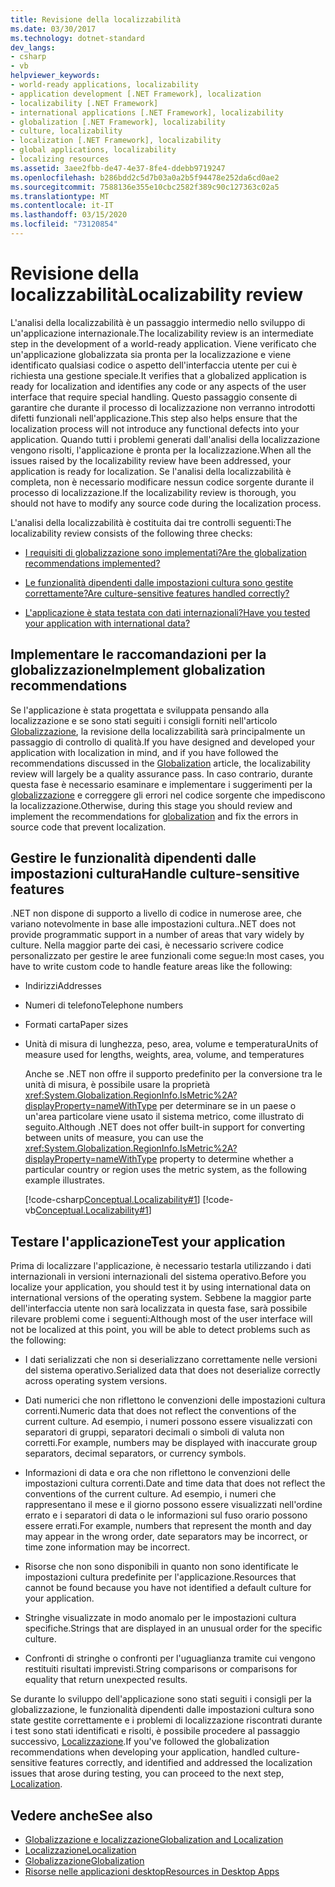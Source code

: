 ```yaml
---
title: Revisione della localizzabilità
ms.date: 03/30/2017
ms.technology: dotnet-standard
dev_langs:
- csharp
- vb
helpviewer_keywords:
- world-ready applications, localizability
- application development [.NET Framework], localization
- localizability [.NET Framework]
- international applications [.NET Framework], localizability
- globalization [.NET Framework], localizability
- culture, localizability
- localization [.NET Framework], localizability
- global applications, localizability
- localizing resources
ms.assetid: 3aee2fbb-de47-4e37-8fe4-ddebb9719247
ms.openlocfilehash: b286bdd2c5d7b03a0a2b5f94478e252da6cd0ae2
ms.sourcegitcommit: 7588136e355e10cbc2582f389c90c127363c02a5
ms.translationtype: MT
ms.contentlocale: it-IT
ms.lasthandoff: 03/15/2020
ms.locfileid: "73120854"
---
```

# <a name="localizability-review"></a><span data-ttu-id="77cfe-102">Revisione della localizzabilità</span><span class="sxs-lookup"><span data-stu-id="77cfe-102">Localizability review</span></span>

<span data-ttu-id="77cfe-103">L'analisi della localizzabilità è un passaggio intermedio nello sviluppo di un'applicazione internazionale.</span><span class="sxs-lookup"><span data-stu-id="77cfe-103">The localizability review is an intermediate step in the development of a world-ready application.</span></span> <span data-ttu-id="77cfe-104">Viene verificato che un'applicazione globalizzata sia pronta per la localizzazione e viene identificato qualsiasi codice o aspetto dell'interfaccia utente per cui è richiesta una gestione speciale.</span><span class="sxs-lookup"><span data-stu-id="77cfe-104">It verifies that a globalized application is ready for localization and identifies any code or any aspects of the user interface that require special handling.</span></span> <span data-ttu-id="77cfe-105">Questo passaggio consente di garantire che durante il processo di localizzazione non verranno introdotti difetti funzionali nell'applicazione.</span><span class="sxs-lookup"><span data-stu-id="77cfe-105">This step also helps ensure that the localization process will not introduce any functional defects into your application.</span></span> <span data-ttu-id="77cfe-106">Quando tutti i problemi generati dall'analisi della localizzazione vengono risolti, l'applicazione è pronta per la localizzazione.</span><span class="sxs-lookup"><span data-stu-id="77cfe-106">When all the issues raised by the localizability review have been addressed, your application is ready for localization.</span></span> <span data-ttu-id="77cfe-107">Se l'analisi della localizzabilità è completa, non è necessario modificare nessun codice sorgente durante il processo di localizzazione.</span><span class="sxs-lookup"><span data-stu-id="77cfe-107">If the localizability review is thorough, you should not have to modify any source code during the localization process.</span></span>

<span data-ttu-id="77cfe-108">L'analisi della localizzabilità è costituita dai tre controlli seguenti:</span><span class="sxs-lookup"><span data-stu-id="77cfe-108">The localizability review consists of the following three checks:</span></span>

- [<span data-ttu-id="77cfe-109">I requisiti di globalizzazione sono implementati?</span><span class="sxs-lookup"><span data-stu-id="77cfe-109">Are the globalization recommendations implemented?</span></span>](#global)

- [<span data-ttu-id="77cfe-110">Le funzionalità dipendenti dalle impostazioni cultura sono gestite correttamente?</span><span class="sxs-lookup"><span data-stu-id="77cfe-110">Are culture-sensitive features handled correctly?</span></span>](#culture)

- [<span data-ttu-id="77cfe-111">L'applicazione è stata testata con dati internazionali?</span><span class="sxs-lookup"><span data-stu-id="77cfe-111">Have you tested your application with international data?</span></span>](#test)

<a name="global"></a>
## <a name="implement-globalization-recommendations"></a><span data-ttu-id="77cfe-112">Implementare le raccomandazioni per la globalizzazione</span><span class="sxs-lookup"><span data-stu-id="77cfe-112">Implement globalization recommendations</span></span>

<span data-ttu-id="77cfe-113">Se l'applicazione è stata progettata e sviluppata pensando alla localizzazione e se sono stati seguiti i consigli forniti nell'articolo [Globalizzazione](../../../docs/standard/globalization-localization/globalization.md), la revisione della localizzabilità sarà principalmente un passaggio di controllo di qualità.</span><span class="sxs-lookup"><span data-stu-id="77cfe-113">If you have designed and developed your application with localization in mind, and if you have followed the recommendations discussed in the [Globalization](../../../docs/standard/globalization-localization/globalization.md) article, the localizability review will largely be a quality assurance pass.</span></span> <span data-ttu-id="77cfe-114">In caso contrario, durante questa fase è necessario esaminare e implementare i suggerimenti per la [globalizzazione](../../../docs/standard/globalization-localization/globalization.md) e correggere gli errori nel codice sorgente che impediscono la localizzazione.</span><span class="sxs-lookup"><span data-stu-id="77cfe-114">Otherwise, during this stage you should review and implement the recommendations for [globalization](../../../docs/standard/globalization-localization/globalization.md) and fix the errors in source code that prevent localization.</span></span>

<a name="culture"></a>
## <a name="handle-culture-sensitive-features"></a><span data-ttu-id="77cfe-115">Gestire le funzionalità dipendenti dalle impostazioni cultura</span><span class="sxs-lookup"><span data-stu-id="77cfe-115">Handle culture-sensitive features</span></span>

<span data-ttu-id="77cfe-116">.NET non dispone di supporto a livello di codice in numerose aree, che variano notevolmente in base alle impostazioni cultura.</span><span class="sxs-lookup"><span data-stu-id="77cfe-116">.NET does not provide programmatic support in a number of areas that vary widely by culture.</span></span> <span data-ttu-id="77cfe-117">Nella maggior parte dei casi, è necessario scrivere codice personalizzato per gestire le aree funzionali come segue:</span><span class="sxs-lookup"><span data-stu-id="77cfe-117">In most cases, you have to write custom code to handle feature areas like the following:</span></span>

- <span data-ttu-id="77cfe-118">Indirizzi</span><span class="sxs-lookup"><span data-stu-id="77cfe-118">Addresses</span></span>

- <span data-ttu-id="77cfe-119">Numeri di telefono</span><span class="sxs-lookup"><span data-stu-id="77cfe-119">Telephone numbers</span></span>

- <span data-ttu-id="77cfe-120">Formati carta</span><span class="sxs-lookup"><span data-stu-id="77cfe-120">Paper sizes</span></span>

- <span data-ttu-id="77cfe-121">Unità di misura di lunghezza, peso, area, volume e temperatura</span><span class="sxs-lookup"><span data-stu-id="77cfe-121">Units of measure used for lengths, weights, area, volume, and temperatures</span></span>

   <span data-ttu-id="77cfe-122">Anche se .NET non offre il supporto predefinito per la conversione tra le unità di misura, è possibile usare la proprietà <xref:System.Globalization.RegionInfo.IsMetric%2A?displayProperty=nameWithType> per determinare se in un paese o un'area particolare viene usato il sistema metrico, come illustrato di seguito.</span><span class="sxs-lookup"><span data-stu-id="77cfe-122">Although .NET does not offer built-in support for converting between units of measure, you can use the <xref:System.Globalization.RegionInfo.IsMetric%2A?displayProperty=nameWithType> property to determine whether a particular country or region uses the metric system, as the following example illustrates.</span></span>

   [!code-csharp[Conceptual.Localizability#1](../../../samples/snippets/csharp/VS_Snippets_CLR/conceptual.localizability/cs/ismetric1.cs#1)]
   [!code-vb[Conceptual.Localizability#1](../../../samples/snippets/visualbasic/VS_Snippets_CLR/conceptual.localizability/vb/ismetric1.vb#1)]

<a name="test"></a>
## <a name="test-your-application"></a><span data-ttu-id="77cfe-123">Testare l'applicazione</span><span class="sxs-lookup"><span data-stu-id="77cfe-123">Test your application</span></span>

<span data-ttu-id="77cfe-124">Prima di localizzare l'applicazione, è necessario testarla utilizzando i dati internazionali in versioni internazionali del sistema operativo.</span><span class="sxs-lookup"><span data-stu-id="77cfe-124">Before you localize your application, you should test it by using international data on international versions of the operating system.</span></span> <span data-ttu-id="77cfe-125">Sebbene la maggior parte dell'interfaccia utente non sarà localizzata in questa fase, sarà possibile rilevare problemi come i seguenti:</span><span class="sxs-lookup"><span data-stu-id="77cfe-125">Although most of the user interface will not be localized at this point, you will be able to detect problems such as the following:</span></span>

- <span data-ttu-id="77cfe-126">I dati serializzati che non si deserializzano correttamente nelle versioni del sistema operativo.</span><span class="sxs-lookup"><span data-stu-id="77cfe-126">Serialized data that does not deserialize correctly across operating system versions.</span></span>

- <span data-ttu-id="77cfe-127">Dati numerici che non riflettono le convenzioni delle impostazioni cultura correnti.</span><span class="sxs-lookup"><span data-stu-id="77cfe-127">Numeric data that does not reflect the conventions of the current culture.</span></span> <span data-ttu-id="77cfe-128">Ad esempio, i numeri possono essere visualizzati con separatori di gruppi, separatori decimali o simboli di valuta non corretti.</span><span class="sxs-lookup"><span data-stu-id="77cfe-128">For example, numbers may be displayed with inaccurate group separators, decimal separators, or currency symbols.</span></span>

- <span data-ttu-id="77cfe-129">Informazioni di data e ora che non riflettono le convenzioni delle impostazioni cultura correnti.</span><span class="sxs-lookup"><span data-stu-id="77cfe-129">Date and time data that does not reflect the conventions of the current culture.</span></span> <span data-ttu-id="77cfe-130">Ad esempio, i numeri che rappresentano il mese e il giorno possono essere visualizzati nell'ordine errato e i separatori di data o le informazioni sul fuso orario possono essere errati.</span><span class="sxs-lookup"><span data-stu-id="77cfe-130">For example, numbers that represent the month and day may appear in the wrong order, date separators may be incorrect, or time zone information may be incorrect.</span></span>

- <span data-ttu-id="77cfe-131">Risorse che non sono disponibili in quanto non sono identificate le impostazioni cultura predefinite per l'applicazione.</span><span class="sxs-lookup"><span data-stu-id="77cfe-131">Resources that cannot be found because you have not identified a default culture for your application.</span></span>

- <span data-ttu-id="77cfe-132">Stringhe visualizzate in modo anomalo per le impostazioni cultura specifiche.</span><span class="sxs-lookup"><span data-stu-id="77cfe-132">Strings that are displayed in an unusual order for the specific culture.</span></span>

- <span data-ttu-id="77cfe-133">Confronti di stringhe o confronti per l'uguaglianza tramite cui vengono restituiti risultati imprevisti.</span><span class="sxs-lookup"><span data-stu-id="77cfe-133">String comparisons or comparisons for equality that return unexpected results.</span></span>

<span data-ttu-id="77cfe-134">Se durante lo sviluppo dell'applicazione sono stati seguiti i consigli per la globalizzazione, le funzionalità dipendenti dalle impostazioni cultura sono state gestite correttamente e i problemi di localizzazione riscontrati durante i test sono stati identificati e risolti, è possibile procedere al passaggio successivo, [Localizzazione](../../../docs/standard/globalization-localization/localization.md).</span><span class="sxs-lookup"><span data-stu-id="77cfe-134">If you've followed the globalization recommendations when developing your application, handled culture-sensitive features correctly, and identified and addressed the localization issues that arose during testing, you can proceed to the next step, [Localization](../../../docs/standard/globalization-localization/localization.md).</span></span>

## <a name="see-also"></a><span data-ttu-id="77cfe-135">Vedere anche</span><span class="sxs-lookup"><span data-stu-id="77cfe-135">See also</span></span>

- [<span data-ttu-id="77cfe-136">Globalizzazione e localizzazione</span><span class="sxs-lookup"><span data-stu-id="77cfe-136">Globalization and Localization</span></span>](../../../docs/standard/globalization-localization/index.md)
- [<span data-ttu-id="77cfe-137">Localizzazione</span><span class="sxs-lookup"><span data-stu-id="77cfe-137">Localization</span></span>](../../../docs/standard/globalization-localization/localization.md)
- [<span data-ttu-id="77cfe-138">Globalizzazione</span><span class="sxs-lookup"><span data-stu-id="77cfe-138">Globalization</span></span>](../../../docs/standard/globalization-localization/globalization.md)
- [<span data-ttu-id="77cfe-139">Risorse nelle applicazioni desktop</span><span class="sxs-lookup"><span data-stu-id="77cfe-139">Resources in Desktop Apps</span></span>](../../../docs/framework/resources/index.md)
